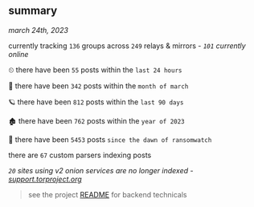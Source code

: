 
## summary
_march 24th, 2023_

currently tracking `136` groups across `249` relays & mirrors - _`101` currently online_

⏲ there have been `55` posts within the `last 24 hours`

🦈 there have been `342` posts within the `month of march`

🪐 there have been `812` posts within the `last 90 days`

🏚 there have been `762` posts within the `year of 2023`

🦕 there have been `5453` posts `since the dawn of ransomwatch`

there are `67` custom parsers indexing posts

_`20` sites using v2 onion services are no longer indexed - [support.torproject.org](https://support.torproject.org/onionservices/v2-deprecation/)_

> see the project [README](https://github.com/joshhighet/ransomwatch#ransomwatch--) for backend technicals
